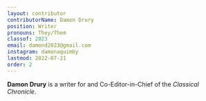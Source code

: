 ```yaml
---
layout: contributor
contributorName: Damon Drury
position: Writer
pronouns: They/Them
classof: 2023
email: damond2023@gmail.com
instagram: damonaquimby
lastmod: 2022-07-21
order: 2
---
```

**Damon Drury** is a writer for and Co-Editor-in-Chief of the *Classical Chronicle*.
